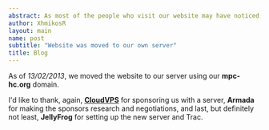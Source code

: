 ```yaml
---
abstract: As most of the people who visit our website may have noticed, we have moved the website to our own server and domain.
author: XhmikosR
layout: main
name: post
subtitle: "Website was moved to our own server"
title: Blog
---
```



<p>As of <em>13/02/2013</em>, we moved the website to our server using our <strong>mpc-hc.org</strong> domain.</p>
<p>
    I'd like to thank, again, <strong><a href="http://www.cloudvps.com/">CloudVPS</a></strong>
    for sponsoring us with a server, <strong>Armada</strong> for making the sponsors
    research and negotiations, and last, but definitely not least, <strong>JellyFrog</strong>
    for setting up the new server and Trac.
</p>
